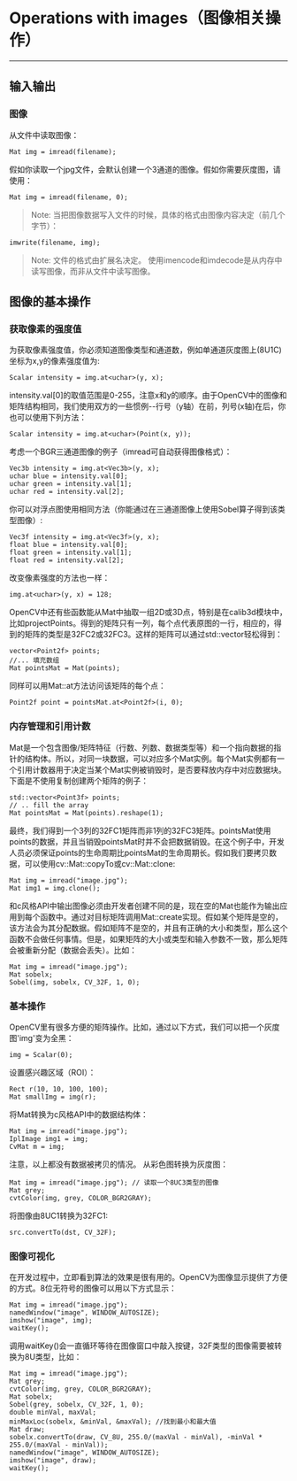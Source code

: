 # Operations with images（图像相关操作）


---

## **输入输出**
### **图像**

从文件中读取图像：

    Mat img = imread(filename);

假如你读取一个jpg文件，会默认创建一个3通道的图像。假如你需要灰度图，请使用：

    Mat img = imread(filename, 0);
    
> Note:
  当把图像数据写入文件的时候，具体的格式由图像内容决定（前几个字节）：
  

    imwrite(filename, img);
    
> Note:
  文件的格式由扩展名决定。
  使用imencode和imdecode是从内存中读写图像，而非从文件中读写图像。
  
## **图像的基本操作**
### **获取像素的强度值**

为获取像素强度值，你必须知道图像类型和通道数，例如单通道灰度图上(8U1C)坐标为x,y的像素强度值为:

    Scalar intensity = img.at<uchar>(y, x);
    
intensity.val[0]的取值范围是0-255，注意x和y的顺序。由于OpenCV中的图像和矩阵结构相同，我们使用双方的一些惯例--行号（y轴）在前，列号(x轴)在后，你也可以使用下列方法：

    Scalar intensity = img.at<uchar>(Point(x, y));
    
考虑一个BGR三通道图像的例子（imread可自动获得图像格式）：

    Vec3b intensity = img.at<Vec3b>(y, x);
    uchar blue = intensity.val[0];
    uchar green = intensity.val[1];
    uchar red = intensity.val[2];
    
你可以对浮点图使用相同方法（你能通过在三通道图像上使用Sobel算子得到该类型图像）:

    Vec3f intensity = img.at<Vec3f>(y, x);
    float blue = intensity.val[0];
    float green = intensity.val[1];
    float red = intensity.val[2];
    
改变像素强度的方法也一样：

    img.at<uchar>(y, x) = 128;
    
OpenCV中还有些函数能从Mat中抽取一组2D或3D点，特别是在calib3d模块中，比如projectPoints。得到的矩阵只有一列，每个点代表原图的一行，相应的，得到的矩阵的类型是32FC2或32FC3。这样的矩阵可以通过std::vector轻松得到：

    vector<Point2f> points;
    //... 填充数组
    Mat pointsMat = Mat(points);
    
同样可以用Mat::at方法访问该矩阵的每个点：

    Point2f point = pointsMat.at<Point2f>(i, 0);
    
### **内存管理和引用计数**
Mat是一个包含图像/矩阵特征（行数、列数、数据类型等）和一个指向数据的指针的结构体。所以，对同一块数据，可以对应多个Mat实例。每个Mat实例都有一个引用计数器用于决定当某个Mat实例被销毁时，是否要释放内存中对应数据块。下面是不使用复制创建两个矩阵的例子：

    std::vector<Point3f> points;
    // .. fill the array
    Mat pointsMat = Mat(points).reshape(1);
    
最终，我们得到一个3列的32FC1矩阵而非1列的32FC3矩阵。pointsMat使用points的数据，并且当销毁pointsMat时并不会把数据销毁。在这个例子中，开发人员必须保证points的生命周期比pointsMat的生命周期长。假如我们要拷贝数据，可以使用cv::Mat::copyTo或cv::Mat::clone:

    Mat img = imread("image.jpg");
    Mat img1 = img.clone();
    
和c风格API中输出图像必须由开发者创建不同的是，现在空的Mat也能作为输出应用到每个函数中。通过对目标矩阵调用Mat::create实现。假如某个矩阵是空的，该方法会为其分配数据。假如矩阵不是空的，并且有正确的大小和类型，那么这个函数不会做任何事情。但是，如果矩阵的大小或类型和输入参数不一致，那么矩阵会被重新分配（数据会丢失）。比如：

    Mat img = imread("image.jpg");
    Mat sobelx;
    Sobel(img, sobelx, CV_32F, 1, 0);
    
### **基本操作**

OpenCV里有很多方便的矩阵操作。比如，通过以下方式，我们可以把一个灰度图'img'变为全黑：

    img = Scalar(0);

设置感兴趣区域（ROI）：

    Rect r(10, 10, 100, 100);
    Mat smallImg = img(r);
    
将Mat转换为c风格API中的数据结构体：

    Mat img = imread("image.jpg");
    IplImage img1 = img;
    CvMat m = img;
    
注意，以上都没有数据被拷贝的情况。
从彩色图转换为灰度图：

    Mat img = imread("image.jpg"); // 读取一个8UC3类型的图像
    Mat grey;
    cvtColor(img, grey, COLOR_BGR2GRAY);
    
将图像由8UC1转换为32FC1:

    src.convertTo(dst, CV_32F);
    
### **图像可视化**

在开发过程中，立即看到算法的效果是很有用的。OpenCV为图像显示提供了方便的方式。8位无符号的图像可以用以下方式显示：

    Mat img = imread("image.jpg");
    namedWindow("image", WINDOW_AUTOSIZE);
    imshow("image", img);
    waitKey();
    
调用waitKey()会一直循环等待在图像窗口中敲入按键，32F类型的图像需要被转换为8U类型，比如：

    Mat img = imread("image.jpg");
    Mat grey;
    cvtColor(img, grey, COLOR_BGR2GRAY);
    Mat sobelx;
    Sobel(grey, sobelx, CV_32F, 1, 0);
    double minVal, maxVal;
    minMaxLoc(sobelx, &minVal, &maxVal); //找到最小和最大值
    Mat draw;
    sobelx.convertTo(draw, CV_8U, 255.0/(maxVal - minVal), -minVal * 255.0/(maxVal - minVal));
    namedWindow("image", WINDOW_AUTOSIZE);
    imshow("image", draw);
    waitKey();



